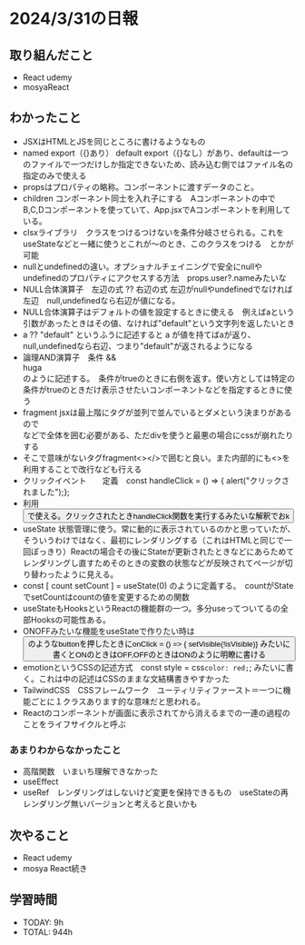 # 2024/3/31の日報

## 取り組んだこと
- React udemy
- mosyaReact


## わかったこと
- JSXはHTMLとJSを同じところに書けるようなもの
- named export（{}あり） default export（{}なし）があり、defaultは一つのファイルで一つだけしか指定できないため、読み込む側ではファイル名の指定のみで使える
- propsはプロパティの略称。コンポーネントに渡すデータのこと。
- children コンポーネント同士を入れ子にする　Aコンポーネントの中でB,C,Dコンポーネントを使っていて、App.jsxでAコンポーネントを利用している。
- clsxライブラリ　クラスをつけるつけないを条件分岐させられる。これをuseStateなどと一緒に使うとこれが〜のとき、このクラスをつける　とかが可能
- nullとundefinedの違い。オプショナルチェイニングで安全にnullやundefinedのプロパティにアクセスする方法　props.user?.nameみたいな
- NULL合体演算子　左辺の式 ?? 右辺の式 左辺がnullやundefinedでなければ左辺　null,undefinedなら右辺が値になる。
- NULL合体演算子はデフォルトの値を設定するときに使える　例えばaという引数があったときはその値、なければ"default"という文字列を返したいとき
- a ?? "default" というふうに記述すると a が値を持てばaが返り、null,undefinedなら右辺、つまり"default"が返されるようになる
- 論理AND演算子　条件 && <div>huga</div> のように記述する。　条件がtrueのときに右側を返す。使い方としては特定の条件がtrueのときだけ表示させたいコンポーネントなどを指定するときに使う
- fragment jsxは最上階にタグが並列で並んでいるとダメという決まりがあるので<div>などで全体を囲む必要がある、ただdivを使うと最悪の場合にcssが崩れたりする
- そこで意味がないタグfragment<></>で囲むと良い。また内部的にも<>を利用することで改行なども行える
- クリックイベント　　定義　const handleClick = () => { alert("クリックされました");};
- 利用　<button onClick={handleClick}>で使える。クリックされたときhandleClick関数を実行するみたいな解釈でおk
- useState 状態管理に使う。常に動的に表示されているのかと思っていたが、そういうわけではなく、最初にレンダリングする（これはHTMLと同じで一回ぽっきり）Reactの場合その後にStateが更新されたときなどにあらためてレンダリングし直すためそのときの変数の状態などが反映されてページが切り替わったように見える。
- const [ count setCount ] = useState(0) のように定義する。　countがStateでsetCountはcountの値を変更するための関数
- useStateもHooksというReactの機能群の一つ。多分useってついてるの全部Hooksの可能性ある。
- ONOFFみたいな機能をuseStateで作りたい時は　<button onClick={onClick}>のようなbuttonを押したときにonClick = () => { setVisible(!isVisible)} みたいに書くとONのときはOFF,OFFのときはONのように明瞭に書ける
- emotionというCSSの記述方式　const style = css` color: red; `; みたいに書く。これは中の記述はCSSのままな文結構書きやすかった
- TailwindCSS　CSSフレームワーク　ユーティリティファースト＝一つに機能ごとに１クラスあります的な意味だと思われる。
- Reactのコンポーネントが画面に表示されてから消えるまでの一連の過程のことをライフサイクルと呼ぶ

 
### あまりわからなかったこと
- 高階関数　いまいち理解できなかった
- useEffect 
- useRef　レンダリングはしないけど変更を保持できるもの　useStateの再レンダリング無いバージョンと考えると良いかも

## 次やること
- React udemy
- mosya React続き

## 学習時間
- TODAY: 9h
- TOTAL: 944h
